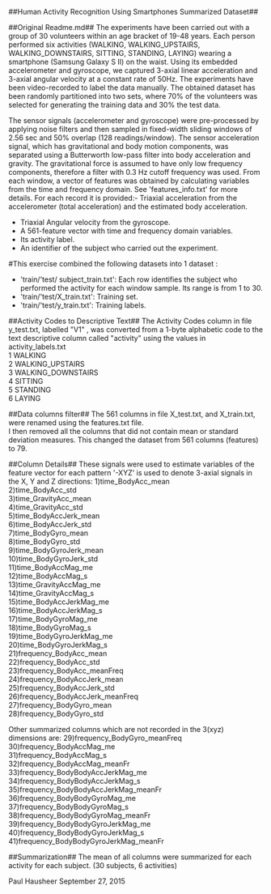 ##Human Activity Recognition Using Smartphones Summarized Dataset##

##Original Readme.md##
The experiments have been carried out with a group of 30 volunteers within an age bracket of 19-48 years. Each person performed six activities (WALKING, WALKING_UPSTAIRS, WALKING_DOWNSTAIRS, SITTING, STANDING, LAYING) wearing a smartphone (Samsung Galaxy S II) on the waist. Using its embedded accelerometer and gyroscope, we captured 3-axial linear acceleration and 3-axial angular velocity at a constant rate of 50Hz. The experiments have been video-recorded to label the data manually. The obtained dataset has been randomly partitioned into two sets, where 70% of the volunteers was selected for generating the training data and 30% the test data. 

The sensor signals (accelerometer and gyroscope) were pre-processed by applying noise filters and then sampled in fixed-width sliding windows of 2.56 sec and 50% overlap (128 readings/window). The sensor acceleration signal, which has gravitational and body motion components, was separated using a Butterworth low-pass filter into body acceleration and gravity. The gravitational force is assumed to have only low frequency components, therefore a filter with 0.3 Hz cutoff frequency was used. From each window, a vector of features was obtained by calculating variables from the time and frequency domain. See 'features_info.txt' for more details.  For each record it is provided:- Triaxial acceleration from the accelerometer (total acceleration) and the estimated body acceleration.
- Triaxial Angular velocity from the gyroscope. 
- A 561-feature vector with time and frequency domain variables. 
- Its activity label. 
- An identifier of the subject who carried out the experiment.

#This exercise
combined the following datasets into 1 dataset :
- 'train/'test/ subject_train.txt': Each row identifies the subject who performed the activity for each window sample. Its range is from 1 to 30. 
- 'train/'test/X_train.txt': Training set.
- 'train/'test/y_train.txt': Training labels.

##Activity Codes to Descriptive Text##
The Activity Codes column in file y_test.txt, labelled "V1" , was converted from a 1-byte alphabetic code to the text descriptive column called "activity" using the values in activity_labels.txt<br>
1 WALKING<br>
2 WALKING_UPSTAIRS<br>
3 WALKING_DOWNSTAIRS<br>
4 SITTING<br>
5 STANDING<br>
6 LAYING<br>

##Data columns filter##
The 561 columns in file X_test.txt, and X_train.txt, were renamed using the features.txt file. <br>
I then removed all the columns that did not contain mean or standard deviation measures.  This changed the dataset from 561 columns (features) to 79. 


##Column Details##
These signals were used to estimate variables of the feature vector for each pattern '-XYZ' is used to denote 3-axial signals in the X, Y and Z directions:
1)time_BodyAcc_mean<br>
2)time_BodyAcc_std<br>
3)time_GravityAcc_mean<br>
4)time_GravityAcc_std<br>
5)time_BodyAccJerk_mean<br>
6)time_BodyAccJerk_std<br>
7)time_BodyGyro_mean<br>
8)time_BodyGyro_std<br>
9)time_BodyGyroJerk_mean<br>
10)time_BodyGyroJerk_std<br>
11)time_BodyAccMag_me<br>
12)time_BodyAccMag_s<br>
13)time_GravityAccMag_me<br>
14)time_GravityAccMag_s<br>
15)time_BodyAccJerkMag_me<br>
16)time_BodyAccJerkMag_s<br>
17)time_BodyGyroMag_me<br>
18)time_BodyGyroMag_s<br>
19)time_BodyGyroJerkMag_me<br>
20)time_BodyGyroJerkMag_s<br>
21)frequency_BodyAcc_mean<br>
22)frequency_BodyAcc_std<br>
23)frequency_BodyAcc_meanFreq<br>
24)frequency_BodyAccJerk_mean<br>
25)frequency_BodyAccJerk_std<br>
26)frequency_BodyAccJerk_meanFreq<br>
27)frequency_BodyGyro_mean<br>
28)frequency_BodyGyro_std<br>

Other summarized columns which are not recorded in the 3(xyz) dimensions are:
29)frequency_BodyGyro_meanFreq<br>
30)frequency_BodyAccMag_me<br>
31)frequency_BodyAccMag_s<br>
32)frequency_BodyAccMag_meanFr<br>
33)frequency_BodyBodyAccJerkMag_me<br>
34)frequency_BodyBodyAccJerkMag_s<br>
35)frequency_BodyBodyAccJerkMag_meanFr<br>
36)frequency_BodyBodyGyroMag_me<br>
37)frequency_BodyBodyGyroMag_s<br>
38)frequency_BodyBodyGyroMag_meanFr<br>
39)frequency_BodyBodyGyroJerkMag_me<br>
40)frequency_BodyBodyGyroJerkMag_s<br>
41)frequency_BodyBodyGyroJerkMag_meanFr<br>

##Summarization##
The mean of all columns were summarized for each activity for each subject.
(30 subjects, 6 activities) 

Paul Hausheer September 27, 2015
